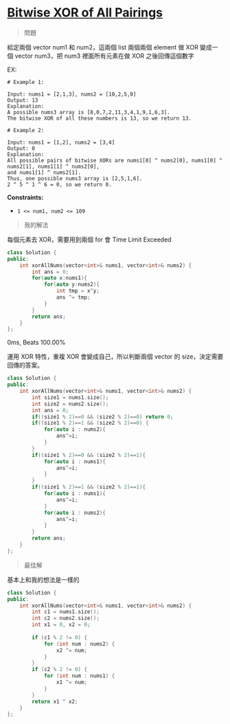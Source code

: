 # [Bitwise XOR of All Pairings](https://leetcode.com/problems/bitwise-xor-of-all-pairings/)

> 問題

給定兩個 vector num1 和 num2，這兩個 list 兩個兩個 element 做 XOR 變成一個 vector num3，把 num3 裡面所有元素在做 XOR 之後回傳這個數字



EX:

```
# Example 1:

Input: nums1 = [2,1,3], nums2 = [10,2,5,0]
Output: 13
Explanation:
A possible nums3 array is [8,0,7,2,11,3,4,1,9,1,6,3].
The bitwise XOR of all these numbers is 13, so we return 13.

# Example 2:

Input: nums1 = [1,2], nums2 = [3,4]
Output: 0
Explanation:
All possible pairs of bitwise XORs are nums1[0] ^ nums2[0], nums1[0] ^ nums2[1], nums1[1] ^ nums2[0],
and nums1[1] ^ nums2[1].
Thus, one possible nums3 array is [2,5,1,6].
2 ^ 5 ^ 1 ^ 6 = 0, so we return 0.
```

**Constraints:**

- `1 <= num1, num2 <= 109`

> 我的解法



每個元素去 XOR，需要用到兩個 for 會 Time Limit Exceeded

```c++
class Solution {
public:
    int xorAllNums(vector<int>& nums1, vector<int>& nums2) {
        int ans = 0;
        for(auto x:nums1){
            for(auto y:nums2){
                int tmp = x^y;
                ans ^= tmp;
            }
        }
        return ans;
    }
};
```



0ms, Beats 100.00%

運用 XOR 特性，重複 XOR 會變成自己，所以判斷兩個 vector 的 size，決定需要回傳的答案。

```c++
class Solution {
public:
    int xorAllNums(vector<int>& nums1, vector<int>& nums2) {
        int size1 = nums1.size();
        int size2 = nums2.size();
        int ans = 0;
        if((size1 % 2)==0 && (size2 % 2)==0) return 0;
        if((size1 % 2)==1 && (size2 % 2)==0) {
            for(auto i : nums2){
                ans^=i;
            }
        }
        if((size1 % 2)==0 && (size2 % 2)==1){
            for(auto i : nums1){
                ans^=i;
            }
        }
        if((size1 % 2)==1 && (size2 % 2)==1){
            for(auto i : nums1){
                ans^=i;
            }
            for(auto i : nums2){
                ans^=i;
            }
        }
        return ans;
    }
};
```





> 最佳解

 基本上和我的想法是一樣的

```c++
class Solution {
public:
    int xorAllNums(vector<int>& nums1, vector<int>& nums2) {
        int c1 = nums1.size();
        int c2 = nums2.size();
        int x1 = 0, x2 = 0;
        
        if (c1 % 2 != 0) {
            for (int num : nums2) {
                x2 ^= num;
            }
        }
        if (c2 % 2 != 0) {
            for (int num : nums1) {
                x1 ^= num;
            }
        }
        return x1 ^ x2;
    }
};
```

